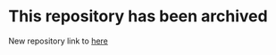 # This repository has been archived
New repository link to [here](https://github.com/eWeLinkCUBE/cc.ewelink.paral-sync.addon)
